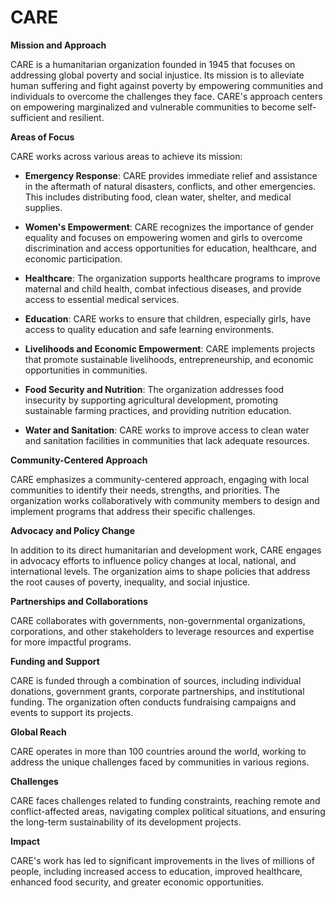 # CARE

**Mission and Approach**

CARE is a humanitarian organization founded in 1945 that focuses on addressing global poverty and social injustice. Its mission is to alleviate human suffering and fight against poverty by empowering communities and individuals to overcome the challenges they face. CARE's approach centers on empowering marginalized and vulnerable communities to become self-sufficient and resilient.

**Areas of Focus**

CARE works across various areas to achieve its mission:

- **Emergency Response**: CARE provides immediate relief and assistance in the aftermath of natural disasters, conflicts, and other emergencies. This includes distributing food, clean water, shelter, and medical supplies.

- **Women's Empowerment**: CARE recognizes the importance of gender equality and focuses on empowering women and girls to overcome discrimination and access opportunities for education, healthcare, and economic participation.

- **Healthcare**: The organization supports healthcare programs to improve maternal and child health, combat infectious diseases, and provide access to essential medical services.

- **Education**: CARE works to ensure that children, especially girls, have access to quality education and safe learning environments.

- **Livelihoods and Economic Empowerment**: CARE implements projects that promote sustainable livelihoods, entrepreneurship, and economic opportunities in communities.

- **Food Security and Nutrition**: The organization addresses food insecurity by supporting agricultural development, promoting sustainable farming practices, and providing nutrition education.

- **Water and Sanitation**: CARE works to improve access to clean water and sanitation facilities in communities that lack adequate resources.

**Community-Centered Approach**

CARE emphasizes a community-centered approach, engaging with local communities to identify their needs, strengths, and priorities. The organization works collaboratively with community members to design and implement programs that address their specific challenges.

**Advocacy and Policy Change**

In addition to its direct humanitarian and development work, CARE engages in advocacy efforts to influence policy changes at local, national, and international levels. The organization aims to shape policies that address the root causes of poverty, inequality, and social injustice.

**Partnerships and Collaborations**

CARE collaborates with governments, non-governmental organizations, corporations, and other stakeholders to leverage resources and expertise for more impactful programs.

**Funding and Support**

CARE is funded through a combination of sources, including individual donations, government grants, corporate partnerships, and institutional funding. The organization often conducts fundraising campaigns and events to support its projects.

**Global Reach**

CARE operates in more than 100 countries around the world, working to address the unique challenges faced by communities in various regions.

**Challenges**

CARE faces challenges related to funding constraints, reaching remote and conflict-affected areas, navigating complex political situations, and ensuring the long-term sustainability of its development projects.

**Impact**

CARE's work has led to significant improvements in the lives of millions of people, including increased access to education, improved healthcare, enhanced food security, and greater economic opportunities.